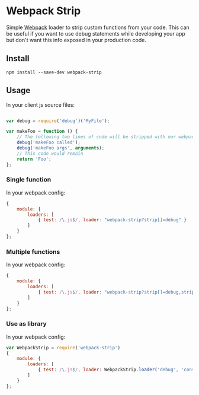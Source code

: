 Webpack Strip
=============

Simple [Webpack](http://webpack.github.io/) loader to strip custom functions from your code. This can be useful if you want to use debug statements while developing your app but don't want this info exposed in your production code.

## Install

`npm install --save-dev webpack-strip`

## Usage

In your client js source files:

```javascript

var debug = require('debug')('MyFile');

var makeFoo = function () {
    // The following two lines of code will be stripped with our webpack loader
    debug('makeFoo called');
    debug('makeFoo args', arguments);
    // This code would remain
    return 'Foo';
};

```

### Single function
In your webpack config:

```javascript
{
    module: {
        loaders: [
            { test: /\.js$/, loader: "webpack-strip?strip[]=debug" }
        ]
    }
};
```

### Multiple functions
In your webpack config:

```javascript
{
    module: {
        loaders: [
            { test: /\.js$/, loader: "webpack-strip?strip[]=debug,strip[]=console.log" }
        ]
    }
};
```

### Use as library
In your webpack config:

```javascript
var WebpackStrip = require('webpack-strip')
{
    module: {
        loaders: [
            { test: /\.js$/, loader: WebpackStrip.loader('debug', 'console.log') }
        ]
    }
};
```
